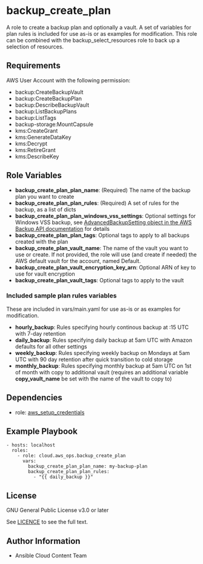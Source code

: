 backup_create_plan
==================

A role to create a backup plan and optionally a vault. A set of variables for plan rules is included for use as-is or as examples for modification. This role can be combined with the backup_select_resources role to back up a selection of resources.

Requirements
------------

AWS User Account with the following permission:

* backup:CreateBackupVault
* backup:CreateBackupPlan
* backup:DescribeBackupVault
* backup:ListBackupPlans
* backup:ListTags
* backup-storage:MountCapsule
* kms:CreateGrant
* kms:GenerateDataKey
* kms:Decrypt
* kms:RetireGrant
* kms:DescribeKey

Role Variables
--------------

* **backup_create_plan_plan_name**: (Required) The name of the backup plan you want to create
* **backup_create_plan_plan_rules**: (Required) A set of rules for the backup, as a list of dicts
* **backup_create_plan_plan_windows_vss_settings**: Optional settings for Windows VSS backup, see [AdvancedBackupSetting object in the AWS Backup API documentation](https://docs.aws.amazon.com/aws-backup/latest/devguide/API_AdvancedBackupSetting.html) for details
* **backup_create_plan_plan_tags**: Optional tags to apply to all backups created with the plan
* **backup_create_plan_vault_name**: The name of the vault you want to use or create. If not provided, the role will use (and create if needed) the AWS default vault for the account, named Default.
* **backup_create_plan_vault_encryption_key_arn**: Optional ARN of key to use for vault encryption
* **backup_create_plan_vault_tags**: Optional tags to apply to the vault

### Included sample plan rules variables
These are included in vars/main.yaml for use as-is or as examples for modification.

* **hourly_backup**: Rules specifying hourly continous backup at :15 UTC with 7-day retention
* **daily_backup**: Rules specifying daily backup at 5am UTC with Amazon defaults for all other settings
* **weekly_backup**: Rules specifying weekly backup on Mondays at 5am UTC with 90 day retention after quick transition to cold storage
* **monthly_backup**: Rules specifying monthly backup at 5am UTC on 1st of month with copy to additional vault (requires an additional variable **copy_vault_name** be set with the name of the vault to copy to)


Dependencies
------------

* role: [aws_setup_credentials](../aws_setup_credentials/README.md)

Example Playbook
----------------

    - hosts: localhost
      roles:
        - role: cloud.aws_ops.backup_create_plan
          vars:
            backup_create_plan_plan_name: my-backup-plan
            backup_create_plan_plan_rules:
              - "{{ daily_backup }}"

License
-------

GNU General Public License v3.0 or later

See [LICENCE](https://github.com/ansible-collections/cloud.aws_ops/blob/main/LICENSE) to see the full text.

Author Information
------------------

* Ansible Cloud Content Team
